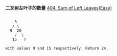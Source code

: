 **二叉树左叶子的数量**
[404. Sum of Left Leaves(Easy)](https://leetcode.com/problems/sum-of-left-leaves/)

```

    3
   / \
  9  20
    /  \
   15   7

with values 9 and 15 respectively. Return 24.
```